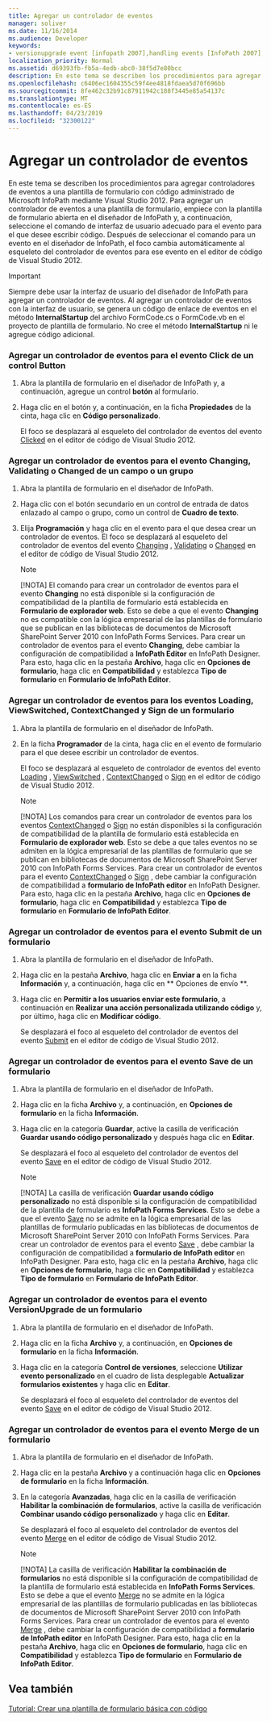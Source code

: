 ```yaml
---
title: Agregar un controlador de eventos
manager: soliver
ms.date: 11/16/2014
ms.audience: Developer
keywords:
- versionupgrade event [infopath 2007],handling events [InfoPath 2007],Changing event [InfoPath 2007],InfoPath 2007, adding event handlers,Changed event [InfoPath 2007],ContextChanged event [InfoPath 2007],Click event [InfoPath 2007],events [InfoPath 2007], adding event handlers,Sign event [InfoPath 2007],ViewSwitched event [InfoPath 2007],event handling [InfoPath 2007],Merge event [InfoPath 2007],Validating event [InfoPath 2007],Submit event [InfoPath 2007],Save event [InfoPath 2007],Loading event [InfoPath 2007]
localization_priority: Normal
ms.assetid: d69393fb-fb5a-4edb-abc0-38f5d7e80bcc
description: En este tema se describen los procedimientos para agregar controladores de eventos a una plantilla de formulario con código administrado de Microsoft InfoPath mediante Visual Studio 2012. Para agregar un controlador de eventos a una plantilla de formulario, empiece con la plantilla de formulario abierta en el diseñador de InfoPath y, a continuación, seleccione el comando de interfaz de usuario adecuado para el evento para el que desee escribir código. Después de seleccionar el comando para un evento en el diseñador de InfoPath, el foco cambia automáticamente al esqueleto del controlador de eventos para ese evento en el editor de código de Visual Studio 2012.
ms.openlocfilehash: c6406ec1604355c59f4ee4818fdaea5d70f696bb
ms.sourcegitcommit: 8fe462c32b91c87911942c188f3445e85a54137c
ms.translationtype: MT
ms.contentlocale: es-ES
ms.lasthandoff: 04/23/2019
ms.locfileid: "32300122"
---
```

# <a name="add-an-event-handler"></a>Agregar un controlador de eventos

En este tema se describen los procedimientos para agregar controladores de eventos a una plantilla de formulario con código administrado de Microsoft InfoPath mediante Visual Studio 2012. Para agregar un controlador de eventos a una plantilla de formulario, empiece con la plantilla de formulario abierta en el diseñador de InfoPath y, a continuación, seleccione el comando de interfaz de usuario adecuado para el evento para el que desee escribir código. Después de seleccionar el comando para un evento en el diseñador de InfoPath, el foco cambia automáticamente al esqueleto del controlador de eventos para ese evento en el editor de código de Visual Studio 2012.
  
> [!IMPORTANT]
> Siempre debe usar la interfaz de usuario del diseñador de InfoPath para agregar un controlador de eventos. Al agregar un controlador de eventos con la interfaz de usuario, se genera un código de enlace de eventos en el método **InternalStartup** del archivo FormCode.cs o FormCode.vb en el proyecto de plantilla de formulario. No cree el método **InternalStartup** ni le agregue código adicional. 
  
### <a name="add-an-event-handler-for-the-click-event-of-a-button-control"></a>Agregar un controlador de eventos para el evento Click de un control Button

1. Abra la plantilla de formulario en el diseñador de InfoPath y, a continuación, agregue un control **botón** al formulario. 
    
2. Haga clic en el botón y, a continuación, en la ficha **Propiedades** de la cinta, haga clic en **Código personalizado**.
    
    El foco se desplazará al esqueleto del controlador de eventos del evento [Clicked](https://msdn.microsoft.com/library/Microsoft.Office.InfoPath.ButtonEvent.Clicked.aspx) en el editor de código de Visual Studio 2012. 
    
### <a name="add-an-event-handler-for-the-changing-validating-or-changed-event-of-a-field-or-group"></a>Agregar un controlador de eventos para el evento Changing, Validating o Changed de un campo o un grupo

1. Abra la plantilla de formulario en el diseñador de InfoPath.
    
2. Haga clic con el botón secundario en un control de entrada de datos enlazado al campo o grupo, como un control de **Cuadro de texto**. 
    
3. Elija **Programación** y haga clic en el evento para el que desea crear un controlador de eventos. El foco se desplazará al esqueleto del controlador de eventos del evento [Changing](https://msdn.microsoft.com/library/Microsoft.Office.InfoPath.XmlEvent.Changing.aspx) , [Validating](https://msdn.microsoft.com/library/Microsoft.Office.InfoPath.XmlEvent.Validating.aspx) o [Changed](https://msdn.microsoft.com/library/Microsoft.Office.InfoPath.XmlEvent.Changed.aspx) en el editor de código de Visual Studio 2012. 
    
    > [!NOTE]
    > [!NOTA] El comando para crear un controlador de eventos para el evento **Changing** no está disponible si la configuración de compatibilidad de la plantilla de formulario está establecida en **Formulario de explorador web**. Esto se debe a que el evento **Changing** no es compatible con la lógica empresarial de las plantillas de formulario que se publican en las bibliotecas de documentos de Microsoft SharePoint Server 2010 con InfoPath Forms Services. Para crear un controlador de eventos para el evento **Changing**, debe cambiar la configuración de compatibilidad a **InfoPath Editor** en InfoPath Designer. Para esto, haga clic en la pestaña **Archivo**, haga clic en **Opciones de formulario**, haga clic en **Compatibilidad** y establezca **Tipo de formulario** en **Formulario de InfoPath Editor**. 
  
### <a name="add-an-event-handler-for-the-loading-viewswitched-contextchanged-and-sign-events-of-a-form"></a>Agregar un controlador de eventos para los eventos Loading, ViewSwitched, ContextChanged y Sign de un formulario

1. Abra la plantilla de formulario en el diseñador de InfoPath.
    
2. En la ficha **Programador** de la cinta, haga clic en el evento de formulario para el que desee escribir un controlador de eventos. 
    
    El foco se desplazará al esqueleto de controlador de eventos del evento [Loading](https://msdn.microsoft.com/library/Microsoft.Office.InfoPath.FormEvents.Loading.aspx) , [ViewSwitched](https://msdn.microsoft.com/library/Microsoft.Office.InfoPath.FormEvents.ViewSwitched.aspx) , [ContextChanged](https://msdn.microsoft.com/library/Microsoft.Office.InfoPath.FormEvents.ContextChanged.aspx) o [Sign](https://msdn.microsoft.com/library/Microsoft.Office.InfoPath.FormEvents.Sign.aspx) en el editor de código de Visual Studio 2012. 
    
    > [!NOTE]
    > [!NOTA] Los comandos para crear un controlador de eventos para los eventos [ContextChanged](https://msdn.microsoft.com/library/Microsoft.Office.InfoPath.FormEvents.ContextChanged.aspx) o [Sign](https://msdn.microsoft.com/library/Microsoft.Office.InfoPath.FormEvents.Sign.aspx) no están disponibles si la configuración de compatibilidad de la plantilla de formulario está establecida en **Formulario de explorador web**. Esto se debe a que tales eventos no se admiten en la lógica empresarial de las plantillas de formulario que se publican en bibliotecas de documentos de Microsoft SharePoint Server 2010 con InfoPath Forms Services. Para crear un controlador de eventos para el evento [ContextChanged](https://msdn.microsoft.com/library/Microsoft.Office.InfoPath.FormEvents.ContextChanged.aspx) o [Sign](https://msdn.microsoft.com/library/Microsoft.Office.InfoPath.FormEvents.Sign.aspx) , debe cambiar la configuración de compatibilidad a **formulario de InfoPath editor** en InfoPath Designer. Para esto, haga clic en la pestaña **Archivo**, haga clic en **Opciones de formulario**, haga clic en **Compatibilidad** y establezca **Tipo de formulario** en **Formulario de InfoPath Editor**. 
  
### <a name="add-an-event-handler-for-the-submit-event-of-a-form"></a>Agregar un controlador de eventos para el evento Submit de un formulario

1. Abra la plantilla de formulario en el diseñador de InfoPath.
    
2. Haga clic en la pestaña **Archivo**, haga clic en **Enviar a** en la ficha **Información** y, a continuación, haga clic en ** Opciones de envío **.
    
3. Haga clic en **Permitir a los usuarios enviar este formulario**, a continuación en **Realizar una acción personalizada utilizando código** y, por último, haga clic en **Modificar código**.
    
    Se desplazará el foco al esqueleto del controlador de eventos del evento [Submit](https://msdn.microsoft.com/library/Microsoft.Office.InfoPath.FormEvents.Submit.aspx) en el editor de código de Visual Studio 2012. 
    
### <a name="add-an-event-handler-for-the-save-event-of-a-form"></a>Agregar un controlador de eventos para el evento Save de un formulario

1. Abra la plantilla de formulario en el diseñador de InfoPath.
    
2. Haga clic en la ficha **Archivo** y, a continuación, en **Opciones de formulario** en la ficha **Información**. 
    
3. Haga clic en la categoría **Guardar**, active la casilla de verificación **Guardar usando código personalizado** y después haga clic en **Editar**.
    
    Se desplazará el foco al esqueleto del controlador de eventos del evento [Save](https://msdn.microsoft.com/library/Microsoft.Office.InfoPath.FormEvents.Save.aspx) en el editor de código de Visual Studio 2012. 
    
    > [!NOTE]
    > [!NOTA] La casilla de verificación **Guardar usando código personalizado** no está disponible si la configuración de compatibilidad de la plantilla de formulario es **InfoPath Forms Services**. Esto se debe a que el evento [Save](https://msdn.microsoft.com/library/Microsoft.Office.InfoPath.FormEvents.Save.aspx) no se admite en la lógica empresarial de las plantillas de formulario publicadas en las bibliotecas de documentos de Microsoft SharePoint Server 2010 con InfoPath Forms Services. Para crear un controlador de eventos para el evento [Save](https://msdn.microsoft.com/library/Microsoft.Office.InfoPath.FormEvents.Save.aspx) , debe cambiar la configuración de compatibilidad a **formulario de InfoPath editor** en InfoPath Designer. Para esto, haga clic en la pestaña **Archivo**, haga clic en **Opciones de formulario**, haga clic en **Compatibilidad** y establezca **Tipo de formulario** en **Formulario de InfoPath Editor**. 
  
### <a name="add-an-event-handler-for-the-versionupgrade-event-of-a-form"></a>Agregar un controlador de eventos para el evento VersionUpgrade de un formulario

1. Abra la plantilla de formulario en el diseñador de InfoPath.
    
2. Haga clic en la ficha **Archivo** y, a continuación, en **Opciones de formulario** en la ficha **Información**. 
    
3. Haga clic en la categoría **Control de versiones**, seleccione **Utilizar evento personalizado** en el cuadro de lista desplegable **Actualizar formularios existentes** y haga clic en **Editar**.
    
    Se desplazará el foco al esqueleto del controlador de eventos del evento [Save](https://msdn.microsoft.com/library/Microsoft.Office.InfoPath.FormEvents.Save.aspx) en el editor de código de Visual Studio 2012. 
    
### <a name="add-an-event-handler-for-the-merge-event-of-a-form"></a>Agregar un controlador de eventos para el evento Merge de un formulario

1. Abra la plantilla de formulario en el diseñador de InfoPath.
    
2. Haga clic en la pestaña **Archivo** y a continuación haga clic en **Opciones de formulario** en la ficha **Información**. 
    
3. En la categoría **Avanzadas**, haga clic en la casilla de verificación **Habilitar la combinación de formularios**, active la casilla de verificación **Combinar usando código personalizado** y haga clic en **Editar**.
    
    Se desplazará el foco al esqueleto del controlador de eventos del evento [Merge](https://msdn.microsoft.com/library/Microsoft.Office.InfoPath.FormEvents.Merge.aspx) en el editor de código de Visual Studio 2012. 
    
    > [!NOTE]
    > [!NOTA] La casilla de verificación **Habilitar la combinación de formularios** no está disponible si la configuración de compatibilidad de la plantilla de formulario está establecida en **InfoPath Forms Services**. Esto se debe a que el evento [Merge](https://msdn.microsoft.com/library/Microsoft.Office.InfoPath.FormEvents.Merge.aspx) no se admite en la lógica empresarial de las plantillas de formulario publicadas en las bibliotecas de documentos de Microsoft SharePoint Server 2010 con InfoPath Forms Services. Para crear un controlador de eventos para el evento [Merge](https://msdn.microsoft.com/library/Microsoft.Office.InfoPath.FormEvents.Merge.aspx) , debe cambiar la configuración de compatibilidad a **formulario de InfoPath editor** en InfoPath Designer. Para esto, haga clic en la pestaña **Archivo**, haga clic en **Opciones de formulario**, haga clic en **Compatibilidad** y establezca **Tipo de formulario** en **Formulario de InfoPath Editor**. 
  
## <a name="see-also"></a>Vea también



[Tutorial: Crear una plantilla de formulario básica con código](walkthrough-creating-a-basic-form-template-with-code.md)

